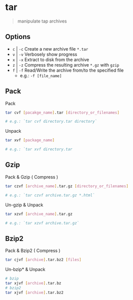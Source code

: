 # tar

> manipulate tap archives

## Options

- `c` | `-c` Create a new archive file `*.tar`
- `v` | `-v` Verbosely show progress
- `x` | `-x` Extract to disk from the archive
- `z` | `-z` Compress the resulting archive `*.gz` with `gzip`
- `f` | `-f` Read/Write the archive from/to the specified file
    - e.g.: `-f [file_name]`

## Pack

Pack

```bash
tar cvf [pacakge_name].tar [directory_or_filenames]

# e.g.: `tar cvf directory.tar directory`
```

Unpack

```bash
tar xvf [package_name]

# e.g.: `tar xvf directory.tar
```

## Gzip

Pack & Gzip ( Compress )

```bash
tar czvf [archive_name].tar.gz [directory_or_filenames]

# e.g.: `tar czvf archive.tar.gz *.html`
```

Un-gzip & Unpack

```bash
tar xzvf [archive_name].tar.gz

# e.g.: `tar xzvf archive.tar.gz`
```

## Bzip2

Pack & Bzip2 ( Compress )

```bash
tar cjvf [archive].tar.bz2 [files]
```

Un-bzip\* & Unpack

```bash
# bzip
tar xjvf [archive].tar.bz
# bzip2
tar xjvf [archive].tar.bz2
```